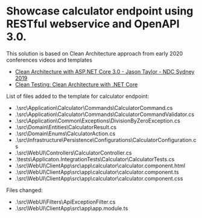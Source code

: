 # Showcase calculator endpoint using RESTful webservice and OpenAPI 3.0.

This solution is based on Clean Architecture approach from early 2020 conferences videos and templates
- [Clean Architecture with ASP.NET Core 3.0 - Jason Taylor - NDC Sydney 2019](https://www.youtube.com/watch?v=5OtUm1BLmG0)
- [Clean Testing: Clean Architecture with .NET Core](https://www.youtube.com/watch?v=2UJ7mAtFuio&t=1560s)

List of files added to the template for calculator endpoint:
- .\src\Application\Calculator\Commands\CalculatorCommand.cs
- .\src\Application\Calculator\Commands\CalculatorCommandValidator.cs
- .\src\Application\Common\Exceptions\DivisionByZeroException.cs
- .\src\Domain\Entities\CalculatorResult.cs
- .\src\Domain\Enums\CalculatorAction.cs
- .\src\Infrastructure\Persistence\Configurations\CalculatorConfiguration.cs
- .\src\WebUI\Controllers\CalculatorController.cs
- .\tests\Applicaton.IntegrationTests\Calculator\CalculatorTests.cs
- .\src\WebUI\ClientApp\src\app\calculator\calculator.component.html
- .\src\WebUI\ClientApp\src\app\calculator\calculator.component.ts
- .\src\WebUI\ClientApp\src\app\calculator\calculator.component.css

Files changed:
- .\src\WebUI\Filters\ApiExceptionFilter.cs
- .\src\WebUI\ClientApp\src\app\app.module.ts
